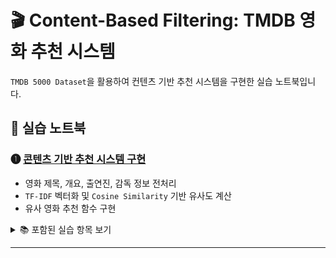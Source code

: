 # 🎬 Content-Based Filtering: TMDB 영화 추천 시스템

`TMDB 5000 Dataset`을 활용하여 컨텐츠 기반 추천 시스템을 구현한 실습 노트북입니다. 

## 📄 실습 노트북

### ➊ [콘텐츠 기반 추천 시스템 구현](https://colab.research.google.com/github/Dropthe-bit/ai_portfolio/blob/main/project_recommender_system/Content_Based_TMDB.ipynb)
- 영화 제목, 개요, 출연진, 감독 정보 전처리
- `TF-IDF` 벡터화 및 `Cosine Similarity` 기반 유사도 계산
- 유사 영화 추천 함수 구현

<details>
<summary>📚 포함된 실습 항목 보기</summary>

- TMDB 5000 Dataset 로딩 (`movies`, `credits`)  
- 영화 정보 병합 및 결측치 처리   
- `TfidfVectorizer`로 텍스트 벡터화  
- `cosine_similarity`로 영화 간 유사도 계산  
- 사용자가 입력한 영화 기준으로 유사 영화 Top-N 추천 함수 구현   
- 추천결과 시각화
</details>

---
